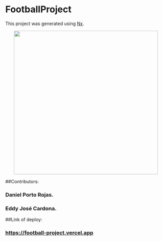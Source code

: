 

# FootballProject

This project was generated using [Nx](https://nx.dev).

<p style="text-align: center;"><img src="https://raw.githubusercontent.com/nrwl/nx/master/images/nx-logo.png" width="450"></p>

##Contributors:
### Daniel Porto Rojas.
### Eddy José Cardona.

##Link of deploy:
### https://football-project.vercel.app
